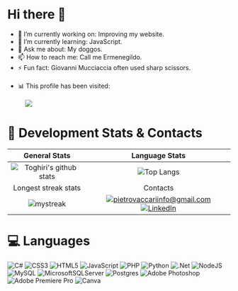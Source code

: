 # Hi there 👋

- 🔭 I’m currently working on: Improving my website.
- 🌱 I’m currently learning: JavaScript.
- 💬 Ask me about: My doggos.
- 📫 How to reach me: Call me Ermenegildo.
- ⚡ Fun fact: Giovanni Mucciaccia often used sharp scissors.<br>&nbsp;
- 📊 This profile has been visited:<br><br>
  &nbsp;&nbsp;&nbsp;&nbsp;![](https://komarev.com/ghpvc/?username=Toghiri&style=for-the-badge&label=VIEWS)


# 🔭 Development Stats & Contacts

General Stats             |  Language Stats
:-------------------------:|:-------------------------:
![Toghiri's github stats](https://github-readme-stats.vercel.app/api?username=Toghiri&count_private=false&show_icons=true&theme=tokyonight)  |  ![Top Langs](https://github-readme-stats.vercel.app/api/top-langs/?username=Toghiri&langs_count=15&theme=tokyonight&layout=compact)
Longest streak stats             |  Contacts
<img src="https://github-readme-streak-stats.herokuapp.com/?user=Toghiri&theme=tokyonight" alt="mystreak"/>| <a href="mailto:pietrovaccariinfo@gmail.com">![pietrovaccariinfo@gmail.com](https://img.shields.io/badge/Gmail-D14836?style=for-the-badge&logo=gmail&logoColor=white)</a>   <a href="https://www.linkedin.com/in/pietro-vaccari-2361001bb/">![LinkedIn](https://img.shields.io/badge/LinkedIn-0077B5?style=for-the-badge&logo=linkedin&logoColor=white)</a>



# 💻 Languages

![C#](https://img.shields.io/badge/c%23-%23239120.svg?style=for-the-badge&logo=c-sharp&logoColor=white) ![CSS3](https://img.shields.io/badge/css3-%231572B6.svg?style=for-the-badge&logo=css3&logoColor=white) ![HTML5](https://img.shields.io/badge/html5-%23E34F26.svg?style=for-the-badge&logo=html5&logoColor=white) ![JavaScript](https://img.shields.io/badge/javascript-%23323330.svg?style=for-the-badge&logo=javascript&logoColor=%23F7DF1E) ![PHP](https://img.shields.io/badge/php-%23777BB4.svg?style=for-the-badge&logo=php&logoColor=white) ![Python](https://img.shields.io/badge/python-3670A0?style=for-the-badge&logo=python&logoColor=ffdd54) ![.Net](https://img.shields.io/badge/.NET-5C2D91?style=for-the-badge&logo=.net&logoColor=white) ![NodeJS](https://img.shields.io/badge/node.js-6DA55F?style=for-the-badge&logo=node.js&logoColor=white) ![MySQL](https://img.shields.io/badge/mysql-%2300f.svg?style=for-the-badge&logo=mysql&logoColor=white) ![MicrosoftSQLServer](https://img.shields.io/badge/Microsoft%20SQL%20Sever-CC2927?style=for-the-badge&logo=microsoft%20sql%20server&logoColor=white) ![Postgres](https://img.shields.io/badge/postgres-%23316192.svg?style=for-the-badge&logo=postgresql&logoColor=white) ![Adobe Photoshop](https://img.shields.io/badge/adobephotoshop-%2331A8FF.svg?style=for-the-badge&logo=adobephotoshop&logoColor=white) ![Adobe Premiere Pro](https://img.shields.io/badge/Adobe%20Premiere%20Pro-9999FF.svg?style=for-the-badge&logo=Adobe%20Premiere%20Pro&logoColor=white) ![Canva](https://img.shields.io/badge/Canva-%2300C4CC.svg?style=for-the-badge&logo=Canva&logoColor=white)
